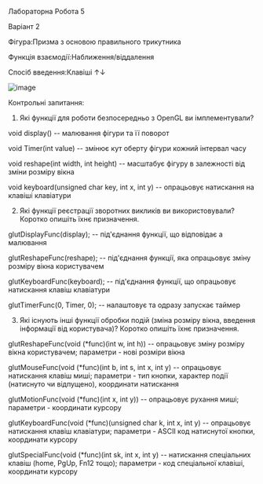 Лабораторна Робота 5

Варіант 2

Фігура:Призма з основою правильного трикутника

Функція взаємодії:Наближення/віддалення

Спосіб введення:Клавіші ↑↓



![image](https://github.com/sgubar/2023/assets/113849083/33c4700d-5638-465b-826a-53c7e55bbaf3)

Контрольні запитання:

1. Які функції для роботи безпосередньо з OpenGL ви імплементували?

   
void display() -- малювання фігури та її поворот

void Timer(int value) -- змінює кут оберту фігури кожний інтервал часу

void reshape(int width, int height) -- масштабує фігуру в залежності від зміни розміру вікна

void keyboard(unsigned char key, int x, int y) -- опрацьовує натискання на клавіші клавіатури

2. Які функції реєстрації зворотних викликів ви використовували? Коротко опишіть їхнє призначення.

   
glutDisplayFunc(display); -- під'єднання функції, що відповідає а малювання

glutReshapeFunc(reshape); -- під'єднання функції, яка опрацьовує зміну розміру вікна користувачем

glutKeyboardFunc(keyboard); -- під'єднання функції, що опрацьовує натискання клавіш клавіатури

glutTimerFunc(0, Timer, 0); -- налаштовує та одразу запускає таймер

3. Які існують інші функції обробки подій (зміна розміру вікна, введення інформації від користувача)? Коротко опишіть їхнє призначення.

   
glutReshapeFunc(void (*func)(int w, int h)) -- опрацьовує зміну розміру вікна користувачем; параметри - нові розміри вікна

glutMouseFunc(void (*func)(int b, int s, int x, int y) -- опрацьовує натискання клавіш миші; параметри - тип кнопки, характер події (натиснуто чи відпущено), координати натискання

glutMotionFunc(void (*func)(int x, int y)) -- опрацьовує рухання миші; параметри - координати курсору

glutKeyboardFunc(void (*func)(unsigned char k, int x, int y) -- опрацьовує натискання клавіш клавіатури; параметри - ASCII код натиснутої кнопки, координати курсору

glutSpecialFunc(void (*func)(int sk, int x, int y) -- натискання спеціальних клавіш (home, PgUp, Fn12 тощо); параметри - код спеціальної клавіші, координати курсору
